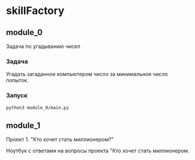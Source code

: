 # skillFactory

## module_0

Задача по угадыванию чисел

### Задача
Угадать загаданное компьютером число за минимальное число попыток.

### Запуск
```
python3 module_0/main.py
```

## module_1

Проект 1. "Кто хочет стать миллионером?"

Ноутбук с ответами на вопросы проекта "Кто хочет стать миллионером.
